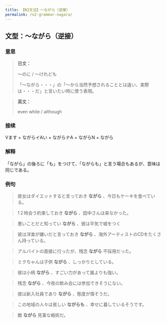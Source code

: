 ```yaml
---
title: 【N2文法】〜ながら（逆接）
permalink: /n2-grammar-nagara/
---
```


## 文型：〜ながら（逆接）

### 意思

> **日文：**
> 
> 〜のに / 〜けれども
> 
> 「〜ながら・・・」の「〜から当然予想されることとは違い、実際は・・・だ」と言いたい時に使う表現。


> **英文：**
> 
> even while / although


### 接续

Vます + ながらイAい + ながらナA + ながらN + ながら

### 解释

「ながら」の後ろに「も」をつけて、「ながらも」と言う場合もあるが、意味は同じである。

### 例句

> 彼女はダイエットすると言っておき **ながら** 、今日もケーキを食べている。

> 1２時会う約束しておき **ながら** 、田中さんは来なかった。

> 悪いことだと知ってい **ながら** 、彼は平気で嘘をつく

> 彼は洋楽が嫌いだと言っておき **ながら** 、海外アーティストのCDをたくさん持っている。

> アルバイトの面接に行ったが、残念 **ながら** 不採用だった。

> ミクちゃんは子供 **ながら** 、しっかりとしている。

> 彼は小柄 **ながら** 、すごい力があって誰よりも強い。

> 残念 **ながら** 、今夜の飲み会には参加できそうにない。

> 彼は新入社員であり **ながら** 、態度が偉そうだ。

> この地域の人々は貧しい **ながらも** 、幸せに暮しているそうです。

> 敵 **ながら** 見事な戦術だ。

